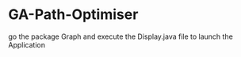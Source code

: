 # GA-Path-Optimiser
go the package Graph and execute the Display.java file to launch the Application
